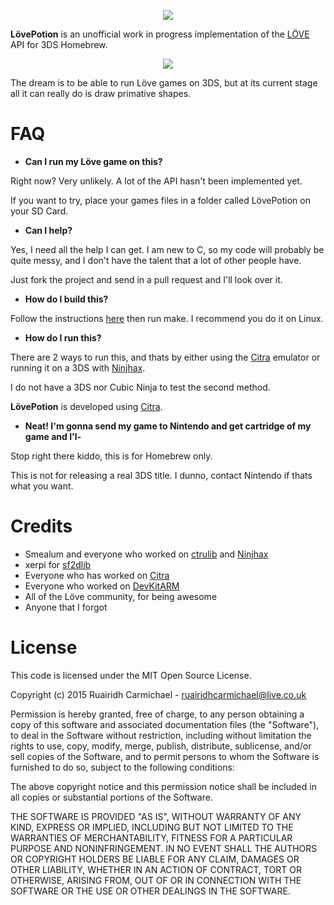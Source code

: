 <p align="center">
	<img src="http://i.imgur.com/uJQNDys.png"/>
</p>

**LövePotion** is an unofficial work in progress implementation of the [LÖVE](https://love2d.org/) API for 3DS Homebrew.

<p align="center">
	<img src="http://i.imgur.com/fAQshYl.png"/>
</p>


The dream is to be able to run Löve games on 3DS, but at its current stage all it can really do is draw primative shapes.


# FAQ

* **Can I run my Löve game on this?**

Right now? Very unlikely. A lot of the API hasn't been implemented yet.

If you want to try, place your games files in a folder called LövePotion on your SD Card.

* **Can I help?**

Yes, I need all the help I can get. I am new to C, so my code will probably be quite messy, and I don't have the talent that a lot of other people have. 

Just fork the project and send in a pull request and I'll look over it.

* **How do I build this?**

Follow the instructions [here](http://3dbrew.org/wiki/Setting_up_Development_Environment) then run make. I recommend you do it on Linux.

* **How do I run this?**

There are 2 ways to run this, and thats by either using the [Citra](http://citra-emu.org) emulator or running it on a 3DS with [Ninjhax](smealum.net/ninjhax). 

I do not have a 3DS nor Cubic Ninja to test the second method. 

**LövePotion** is developed using [Citra](http://citra-emu.org/).

* **Neat! I'm gonna send my game to Nintendo and get cartridge of my game and I'l-**

Stop right there kiddo, this is for Homebrew only.

This is not for releasing a real 3DS title. I dunno, contact Nintendo if thats what you want.


# Credits

 * Smealum and everyone who worked on [ctrulib](https://github.com/smealum/ctrulib) and [Ninjhax](http://smealum.net/ninjhax)
 * xerpi for [sf2dlib](https://github.com/xerpi/sf2dlib)
 * Everyone who has worked on [Citra](http://citra-emu.org/)
 * Everyone who worked on [DevKitARM](http://devkitpro.org/)
 * All of the Löve community, for being awesome
 * Anyone that I forgot
 

# License

This code is licensed under the MIT Open Source License.

Copyright (c) 2015 Ruairidh Carmichael - ruairidhcarmichael@live.co.uk

Permission is hereby granted, free of charge, to any person obtaining a copy
of this software and associated documentation files (the "Software"), to deal
in the Software without restriction, including without limitation the rights
to use, copy, modify, merge, publish, distribute, sublicense, and/or sell
copies of the Software, and to permit persons to whom the Software is
furnished to do so, subject to the following conditions:

The above copyright notice and this permission notice shall be included in
all copies or substantial portions of the Software.

THE SOFTWARE IS PROVIDED "AS IS", WITHOUT WARRANTY OF ANY KIND, EXPRESS OR
IMPLIED, INCLUDING BUT NOT LIMITED TO THE WARRANTIES OF MERCHANTABILITY,
FITNESS FOR A PARTICULAR PURPOSE AND NONINFRINGEMENT. IN NO EVENT SHALL THE
AUTHORS OR COPYRIGHT HOLDERS BE LIABLE FOR ANY CLAIM, DAMAGES OR OTHER
LIABILITY, WHETHER IN AN ACTION OF CONTRACT, TORT OR OTHERWISE, ARISING FROM,
OUT OF OR IN CONNECTION WITH THE SOFTWARE OR THE USE OR OTHER DEALINGS IN
THE SOFTWARE.
